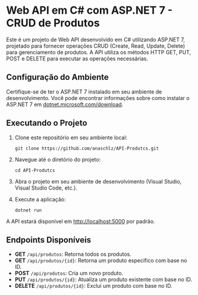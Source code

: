 # Web API em C# com ASP.NET 7 - CRUD de Produtos

Este é um projeto de Web API desenvolvido em C# utilizando ASP.NET 7, projetado para fornecer operações CRUD (Create, Read, Update, Delete) para gerenciamento de produtos. A API utiliza os métodos HTTP GET, PUT, POST e DELETE para executar as operações necessárias.

## Configuração do Ambiente

Certifique-se de ter o ASP.NET 7 instalado em seu ambiente de desenvolvimento. Você pode encontrar informações sobre como instalar o ASP.NET 7 em [dotnet.microsoft.com/download](https://dotnet.microsoft.com/download).

## Executando o Projeto

1. Clone este repositório em seu ambiente local:

    ```
    git clone https://github.com/anaschlz/API-Produtcs.git
    ```

2. Navegue até o diretório do projeto:

    ```
    cd API-Produtcs
    ```

3. Abra o projeto em seu ambiente de desenvolvimento (Visual Studio, Visual Studio Code, etc.).

4. Execute a aplicação:

    ```
    dotnet run
    ```

A API estará disponível em [http://localhost:5000](http://localhost:5000) por padrão.

## Endpoints Disponíveis

- **GET** `/api/produtos`: Retorna todos os produtos.
- **GET** `/api/produtos/{id}`: Retorna um produto específico com base no ID.
- **POST** `/api/produtos`: Cria um novo produto.
- **PUT** `/api/produtos/{id}`: Atualiza um produto existente com base no ID.
- **DELETE** `/api/produtos/{id}`: Exclui um produto com base no ID.
